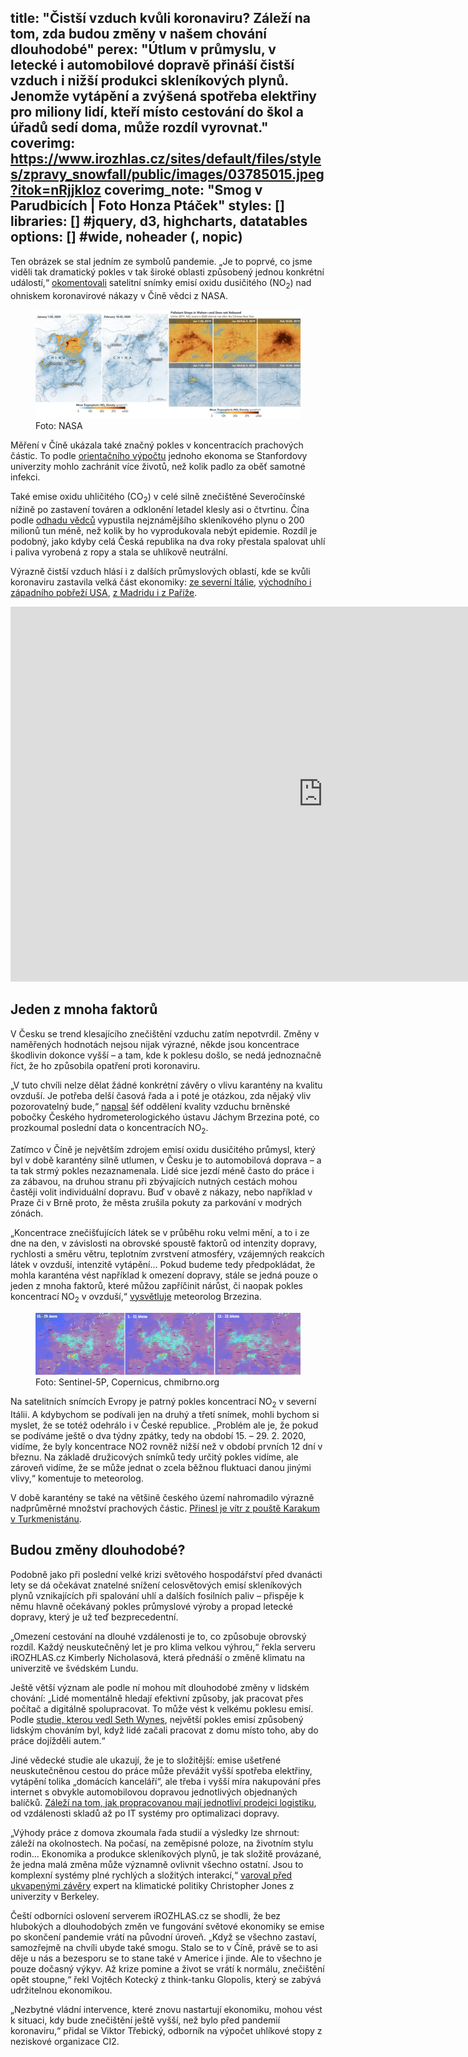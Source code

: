 title: "Čistší vzduch kvůli koronaviru? Záleží na tom, zda budou změny v našem chování dlouhodobé"
perex: "Útlum v průmyslu, v letecké i automobilové dopravě přináší čistší vzduch i nižší produkci skleníkových plynů. Jenomže vytápění a zvýšená spotřeba elektřiny pro miliony lidí, kteří místo cestování do škol a úřadů sedí doma, může rozdíl vyrovnat."
coverimg: https://www.irozhlas.cz/sites/default/files/styles/zpravy_snowfall/public/images/03785015.jpeg?itok=nRjjkIoz
coverimg_note: "Smog v Parudbicích | Foto Honza Ptáček"
styles: []
libraries: [] #jquery, d3, highcharts, datatables
options: [] #wide, noheader (, nopic)
---

Ten obrázek se stal jedním ze symbolů pandemie. „Je to poprvé, co jsme viděli tak dramatický pokles v tak široké oblasti způsobený jednou konkrétní událostí,“ [okomentovali](https://edition.cnn.com/2020/03/16/asia/china-pollution-coronavirus-hnk-intl/index.html) satelitní snímky emisí oxidu dusičitého (NO<sub>2</sub>) nad ohniskem koronavirové nákazy v Číně vědci z NASA.

<wide>
<figure>
<img src="media/cina.png">
<figcaption>Foto: NASA</figcaption>
</figure>
</wide>	

Měření v Číně ukázala také značný pokles v koncentracích prachových částic. To podle [orientačního výpočtu](http://www.g-feed.com/2020/03/covid-19-reduces-economic-activity.html) jednoho ekonoma se Stanfordovy univerzity mohlo zachránit více životů, než kolik padlo za oběť samotné infekci. 

Také emise oxidu uhličitého (CO<sub>2</sub>) v celé silně znečištěné Severočínské nížině po zastavení  továren a odklonění letadel klesly asi o čtvrtinu. Čína podle [odhadu vědců](https://www.marketwatch.com/story/guid/4406718a-6851-11ea-ac33-9c5786494c7c?siteid=rss&rss=1) vypustila nejznámějšího skleníkového plynu o 200 milionů tun méně, než kolik by ho vyprodukovala nebýt epidemie. Rozdíl je podobný, jako kdyby celá Česká republika na dva roky přestala spalovat uhlí i paliva vyrobená z ropy a stala se uhlíkově neutrální.

Výrazně čistší vzduch hlásí i z dalších průmyslových oblastí, kde se kvůli koronaviru zastavila velká část ekonomiky: [ze severní Itálie](https://atmosphere.copernicus.eu/air-quality-information-confirms-reduced-activity-levels-due-lockdown-italy), [východního i západního pobřeží USA](https://www.nytimes.com/interactive/2020/03/22/climate/coronavirus-usa-traffic.html), [z Madridu i z Paříže](https://www.esa.int/Applications/Observing_the_Earth/Copernicus/Sentinel-5P/Coronavirus_lockdown_leading_to_drop_in_pollution_across_Europe).

<wide>
<iframe width="1000" height="600" src="https://www.youtube.com/embed/ARpxtAKsORw" frameborder="0" allow="accelerometer; autoplay; encrypted-media; gyroscope; picture-in-picture" allowfullscreen></iframe>
</wide>
<br>

## Jeden z mnoha faktorů
V Česku se trend klesajícího znečištění vzduchu zatím nepotvrdil. Změny v naměřených hodnotách nejsou nijak výrazné, někde jsou koncentrace škodlivin dokonce vyšší – a tam, kde k poklesu došlo, se nedá jednoznačně říct, že ho způsobila opatření proti koronaviru.

„V tuto chvíli  nelze dělat žádné konkrétní závěry o vlivu karantény na kvalitu ovzduší. Je potřeba delší časová řada a i poté je otázkou, zda nějaký vliv pozorovatelný bude,“ [napsal](https://chmibrno.org/blog/2020/03/24/koncentrace-no2-behem-karanteny-v-ceske-republice-druzicove-snimky-a-stanicni-data/ ) šéf oddělení kvality vzduchu brněnské pobočky Českého hydrometerologického ústavu Jáchym Brzezina poté, co prozkoumal poslední data o koncentracích NO<sub>2</sub>.

Zatímco v Číně je největším zdrojem emisí oxidu dusičitého průmysl, který byl v době karantény silně utlumen, v Česku je to automobilová doprava – a ta tak strmý pokles nezaznamenala. Lidé sice jezdí méně často do práce i za zábavou, na druhou stranu při zbývajících nutných cestách mohou častěji volit individuální dopravu. Buď v obavě z nákazy, nebo například v Praze či v Brně proto, že města zrušila pokuty za parkování v modrých zónách.

„Koncentrace znečišťujících látek se v průběhu roku velmi mění, a to i ze dne na den, v závislosti na obrovské spoustě faktorů od intenzity dopravy, rychlosti a směru větru, teplotním zvrstvení atmosféry, vzájemných reakcích látek v ovzduší, intenzitě vytápění... Pokud budeme tedy předpokládat, že mohla karanténa vést například k omezení dopravy, stále se jedná pouze o jeden z mnoha faktorů, které můžou zapříčinit nárůst, či naopak pokles koncentrací NO<sub>2</sub> v ovzduší,“ [vysvětluje](https://chmibrno.org/blog/2020/03/24/koncentrace-no2-behem-karanteny-v-ceske-republice-druzicove-snimky-a-stanicni-data/ ) meteorolog Brzezina.

<wide>
<figure>
<img src="media/evropa.png">
<figcaption>Foto: Sentinel-5P, Copernicus, chmibrno.org</figcaption>
</figure>
</wide>

Na satelitních snímcích Evropy je patrný pokles koncentrací NO<sub>2</sub> v severní Itálii. A kdybychom se podívali jen na druhý a třetí snímek, mohli bychom si myslet, že se totéž odehrálo i v České republice. „Problém ale je, že pokud se podíváme ještě o dva týdny zpátky, tedy na období 15. – 29. 2. 2020, vidíme, že byly koncentrace NO2 rovněž nižší než v období prvních 12 dní v březnu. Na základě družicových snímků tedy určitý pokles vidíme, ale zároveň vidíme, že se může jednat o zcela běžnou fluktuaci danou jinými vlivy,“ komentuje to meteorolog.

V době karantény se také na většině českého území nahromadilo výrazně nadprůměrné množství prachových částic. [Přinesl je vítr z pouště Karakum v Turkmenistánu](https://chmibrno.org/blog/2020/03/28/zhorsena-kvalita-ovzdusi-na-uzemi-cr/).

## Budou změny dlouhodobé?
Podobně jako při poslední velké krizi světového hospodářství před dvanácti lety se dá očekávat znatelné snížení celosvětových emisí skleníkových plynů vznikajících při spalování uhlí a dalších fosilních paliv – přispěje k němu hlavně očekávaný pokles průmyslové výroby a propad letecké dopravy, který je už teď bezprecedentní.

„Omezení cestování na dlouhé vzdálenosti je to, co způsobuje obrovský rozdíl. Každý neuskutečněný let je pro klima velkou výhrou,“ řekla serveru iROZHLAS.cz Kimberly Nicholasová, která přednáší o změně klimatu na univerzitě ve švédském Lundu.

<!--[[ZPRAVY_ARTICLE:8166183:2:1]]-->

Ještě větší význam ale podle ní mohou mít dlouhodobé změny v lidském chování: „Lidé momentálně hledají efektivní způsoby, jak pracovat přes počítač a digitálně spolupracovat. To může vést k velkému poklesu emisí. Podle [studie, kterou vedl Seth Wynes](https://iopscience.iop.org/article/10.1088/1748-9326/aae5d7/pdf), největší pokles emisí způsobený lidským chováním byl, když lidé začali pracovat z domu místo toho, aby do práce dojížděli autem.“

Jiné vědecké studie ale ukazují, že je to složitější: emise ušetřené neuskutečněnou cestou do práce může převážit vyšší spotřeba elektřiny, vytápění tolika „domácích kanceláří“, ale třeba i vyšší míra nakupování přes internet s obvykle automobilovou dopravou jednotlivých objednaných balíčků. [Záleží na tom, jak propracovanou mají jednotliví prodejci logistiku](https://pubs.acs.org/doi/abs/10.1021/acs.est.9b06252), od vzdálenosti skladů až po IT systémy pro optimalizaci dopravy.

„Výhody práce z domova zkoumala řada studií a výsledky lze shrnout: záleží na okolnostech. Na počasí, na zeměpisné poloze, na životním stylu rodin... Ekonomika a produkce skleníkových plynů, je tak složitě provázané, že jedna malá změna může významně ovlivnit všechno ostatní. Jsou to komplexní systémy plné rychlých a složitých interakcí,“ [varoval před ukvapenými závěry](https://www.scientificamerican.com/article/how-the-coronavirus-pandemic-is-affecting-co2-emissions/) expert na klimatické politiky Christopher Jones z univerzity v Berkeley.

Čeští odborníci oslovení serverem iROZHLAS.cz se shodli, že bez hlubokých a dlouhodobých změn ve fungování světové ekonomiky se emise po skončení pandemie vrátí na původní úroveň. „Když se všechno zastaví, samozřejmě na chvíli ubyde také smogu. Stalo se to v Číně, právě se to asi děje u nás a bezesporu se to stane také v Americe i jinde. Ale to všechno je pouze dočasný výkyv. Až krize pomine a život se vrátí k normálu, znečištění opět stoupne,“ řekl Vojtěch Kotecký z think-tanku Glopolis, který se zabývá udržitelnou ekonomikou.

„Nezbytné vládní intervence, které znovu nastartují ekonomiku, mohou vést k situaci, kdy bude znečištění ještě vyšší, než bylo před pandemií koronaviru,“ přidal se Viktor Třebický, odborník na výpočet uhlíkové stopy z neziskové organizace CI2.